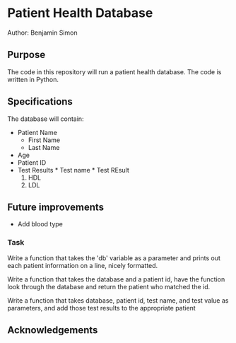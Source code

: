 # Patient Health Database

Author: Benjamin Simon

## Purpose
The code in this repository will run a patient
health database.
The code is written in Python.

## Specifications
The database will contain:
* Patient Name
    + First Name
    + Last Name
* Age
* Patient ID
* Test Results
        * Test name
        * Test REsult
    1. HDL
    2. LDL

## Future improvements
* Add blood type

### Task
Write a function that takes the 'db' variable as a parameter and prints out each patient information on a line, nicely formatted.

Write a function that takes the database and a patient id, have the function look through the database and return the patient who matched the id.

Write a function that takes database, patient id, test name, and test value as parameters, and add those test results to the appropriate patient

## Acknowledgements
